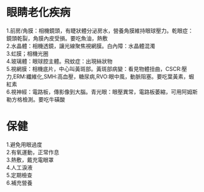 # 眼睛老化疾病  
1.前房/角膜：相機鏡頭，有睫狀體分泌房水，營養角膜維持眼球壓力。乾眼症：鏡頭乾裂，角膜內皮受損。要吃魚油，熱敷    
2.水晶體：相機透鏡，讓光線聚焦視網膜。白內障：水晶體混濁  
3.虹膜；相機光圈  
4.玻璃體：眼球腔主體。飛蚊症：出現絲狀物  
5.視網膜：相機底片，中心叫黃斑部。黃斑部病變：看見物體扭曲，CSCR:壓力,ERM:纖維化,SMH:高血壓，糖尿病,RVO:眼中風，動脈阻塞。要吃葉黃素，蝦紅素  
6.視神經：電路板，傳影像到大腦。青光眼：眼壓異常，電路板萎縮，可用阿姆斯勒方格檢測。要吃牛磺酸  

# 保健
1.避免用眼過度  
2.有氧運動，正常作息  
3.熱敷，戴充電眼罩    
4.人工淚液  
5.定期檢查  
6.補充營養  
